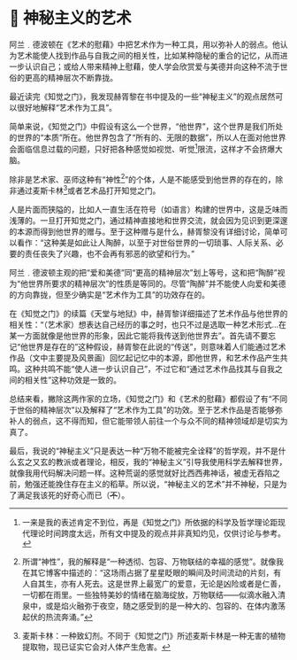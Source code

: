 # 🎨 神秘主义的艺术

阿兰﹒德波顿在《艺术的慰藉》中把艺术作为一种工具，用以弥补人的弱点。他认为艺术能使人找到作品与自我之间的相关性，比如某种隐秘的重合的记忆，从而进一步认识自己；或给人带来精神上慰藉，使人学会欣赏爱与美德并向这种不流于世俗的更高的精神层次不断靠拢。

最近读完《知觉之门》，我发现赫胥黎在书中提及的一些“神秘主义”的观点居然可以很好地解释“艺术作为工具”。

简单来说，《知觉之门》中假设有这么一个世界，“他世界”，这个世界是我们所处的世界的“本质”所在。他世界包含了“所有的、无限的数据”，所以人在面对他世界会面临信息过载的问题，只好把各种感觉如视觉、听觉[^ganjue]限流，这样才不会挤爆大脑。

除非是艺术家、巫师这种有“神性[^divine]”的个体，人是不能感受到他世界的存在的，除非通过麦斯卡林[^lsd]或者艺术品打开知觉之门。

人是片面而狭隘的，比如人一直生活在符号（如语言）构建的世界中，这是乏味而浅薄的。一旦打开知觉之门，通过精神直接地和世界交流，就会因为见识到更深邃的本源而得到他世界的赠与。至于这种赠与是什么，赫胥黎没有详细讨论，简单可以看作：“这种美是如此让人陶醉，以至于对世俗世界的一切琐事、人际关系、必要的责任丧失了兴趣，也不会再有邪恶的欲望和行为。”

阿兰﹒德波顿主观的把“爱和美德”同“更高的精神层次”划上等号，这和把“陶醉”视为“他世界所要求的精神层次”的性质是等同的。尽管“陶醉”并不能使人向爱和美德的方向靠拢，但至少确实是“艺术作为工具”的功效存在的。

在《知觉之门》的续篇《天堂与地狱》中，赫胥黎详细描述了艺术作品与他世界的相关性：“（艺术家）想表达自己经历的事之时，也只不过是选取一种艺术形式...在某一方面就像是他世界的形象，因此它能将我传送到他世界去”。首先请不要忘记“他世界是存在的”这种假设，赫胥黎在此说的“传送”，则意味着人们能通过艺术作品（文中主要提及风景画）回忆起记忆中的本源，即他世界，和艺术作品产生共鸣。这种共鸣不能“使人进一步认识自己”，不过它和“通过艺术作品找其与自我之间的相关性”这种功效是一致的。

总结来看，撇除这两作家的立场，《知觉之门》和《艺术的慰藉》都假设了有“不同于世俗的精神层次”以及解释了“艺术作为工具”的功效。至于艺术作品是否能够弥补人的弱点，这不得而知，但它能带领人前往一个与众不同的精神领域却是切实为真了。

最后，我说的“神秘主义”只是表达一种“万物不能被完全诠释”的哲学观，并不是什么玄之又玄的教派或者理论，相反，我的“神秘主义”引导我使用科学去解释世界，就像我用代码解决问题一样。这种荒诞的感觉就好比西西弗神话，被虚无吞陷之前，勉强还能挽住存在主义的稻草。所以说，“神秘主义的艺术”并不神秘，只是为了满足我该死的好奇心而已（<del>不</del>）。

[^ganjue]: 一来是我的表述肯定不到位，再是《知觉之门》所依据的科学及哲学理论距现代理论时间跨度太远，所有文中提及的观点并非真知灼见，仅供讨论与参考。

[^lsd]: 麦斯卡林：一种致幻剂。不同于《知觉之门》所述麦斯卡林是一种无害的植物提取物，现已证实它会对人体产生危害。

[^divine]: 所谓“神性”，我的解释是“一种透彻、包容、万物联结的幸福的感觉”。就像我在其它博客中描述的：“这场雨占据了星星眨眼的瞬间及时间流动的片刻，有人自其生，亦有人死去。这是世界上最宽广的爱意，无论是凶险或者是仁善，一切都在雨里。一些独特美妙的情绪在脑海绽放，万物联结——似滴水融入清泉中，或是焰火融弥于夜空，随之感受到的是一种大的、包容的、在体内激荡起伏的热流奔涌。”